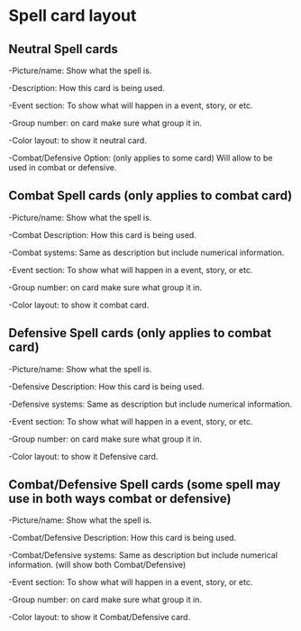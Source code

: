 # Spell card layout

## Neutral Spell cards

-Picture/name: Show what the spell is.

-Description: How this card is being used.

-Event section: To show what will happen in a event, story, or etc.

-Group number: on card make sure what group it in.

-Color layout: to show it neutral card.

-Combat/Defensive Option: (only applies to some card) Will allow to be used in combat or defensive.

## Combat Spell cards (only applies to combat card)

-Picture/name: Show what the spell is.

-Combat Description: How this card is being used.

-Combat systems: Same as description but include numerical information.

-Event section: To show what will happen in a event, story, or etc.

-Group number: on card make sure what group it in.

-Color layout: to show it combat card.

## Defensive Spell cards (only applies to combat card)

-Picture/name: Show what the spell is.

-Defensive Description: How this card is being used.

-Defensive systems: Same as description but include numerical information.

-Event section: To show what will happen in a event, story, or etc.

-Group number: on card make sure what group it in.

-Color layout: to show it Defensive card.

## Combat/Defensive Spell cards (some spell may use in both ways combat or defensive)

-Picture/name: Show what the spell is.

-Combat/Defensive Description: How this card is being used.

-Combat/Defensive systems: Same as description but include numerical information. (will show both 
Combat/Defensive)

-Event section: To show what will happen in a event, story, or etc.

-Group number: on card make sure what group it in.

-Color layout: to show it Combat/Defensive card.
